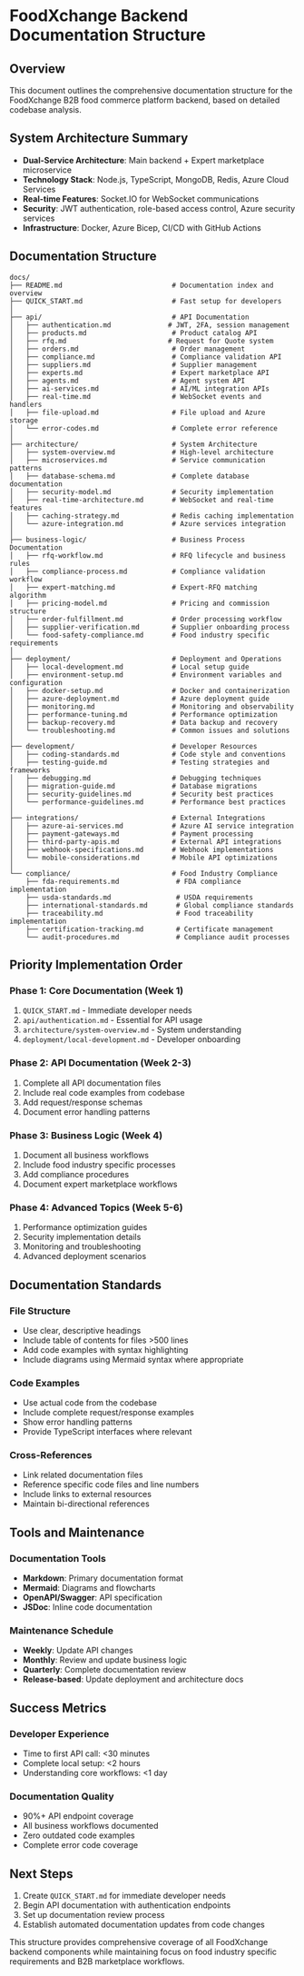 # FoodXchange Backend Documentation Structure

## Overview
This document outlines the comprehensive documentation structure for the FoodXchange B2B food commerce platform backend, based on detailed codebase analysis.

## System Architecture Summary
- **Dual-Service Architecture**: Main backend + Expert marketplace microservice
- **Technology Stack**: Node.js, TypeScript, MongoDB, Redis, Azure Cloud Services
- **Real-time Features**: Socket.IO for WebSocket communications
- **Security**: JWT authentication, role-based access control, Azure security services
- **Infrastructure**: Docker, Azure Bicep, CI/CD with GitHub Actions

## Documentation Structure

```
docs/
├── README.md                           # Documentation index and overview
├── QUICK_START.md                      # Fast setup for developers
│
├── api/                                # API Documentation
│   ├── authentication.md              # JWT, 2FA, session management
│   ├── products.md                     # Product catalog API
│   ├── rfq.md                         # Request for Quote system
│   ├── orders.md                       # Order management
│   ├── compliance.md                   # Compliance validation API
│   ├── suppliers.md                    # Supplier management
│   ├── experts.md                      # Expert marketplace API
│   ├── agents.md                       # Agent system API
│   ├── ai-services.md                  # AI/ML integration APIs
│   ├── real-time.md                    # WebSocket events and handlers
│   ├── file-upload.md                  # File upload and Azure storage
│   └── error-codes.md                  # Complete error reference
│
├── architecture/                       # System Architecture
│   ├── system-overview.md              # High-level architecture
│   ├── microservices.md                # Service communication patterns
│   ├── database-schema.md              # Complete database documentation
│   ├── security-model.md               # Security implementation
│   ├── real-time-architecture.md       # WebSocket and real-time features
│   ├── caching-strategy.md             # Redis caching implementation
│   └── azure-integration.md            # Azure services integration
│
├── business-logic/                     # Business Process Documentation
│   ├── rfq-workflow.md                 # RFQ lifecycle and business rules
│   ├── compliance-process.md           # Compliance validation workflow
│   ├── expert-matching.md              # Expert-RFQ matching algorithm
│   ├── pricing-model.md                # Pricing and commission structure
│   ├── order-fulfillment.md            # Order processing workflow
│   ├── supplier-verification.md        # Supplier onboarding process
│   └── food-safety-compliance.md       # Food industry specific requirements
│
├── deployment/                         # Deployment and Operations
│   ├── local-development.md            # Local setup guide
│   ├── environment-setup.md            # Environment variables and configuration
│   ├── docker-setup.md                 # Docker and containerization
│   ├── azure-deployment.md             # Azure deployment guide
│   ├── monitoring.md                   # Monitoring and observability
│   ├── performance-tuning.md           # Performance optimization
│   ├── backup-recovery.md              # Data backup and recovery
│   └── troubleshooting.md              # Common issues and solutions
│
├── development/                        # Developer Resources
│   ├── coding-standards.md             # Code style and conventions
│   ├── testing-guide.md                # Testing strategies and frameworks
│   ├── debugging.md                    # Debugging techniques
│   ├── migration-guide.md              # Database migrations
│   ├── security-guidelines.md          # Security best practices
│   └── performance-guidelines.md       # Performance best practices
│
├── integrations/                       # External Integrations
│   ├── azure-ai-services.md            # Azure AI service integration
│   ├── payment-gateways.md             # Payment processing
│   ├── third-party-apis.md             # External API integrations
│   ├── webhook-specifications.md       # Webhook implementations
│   └── mobile-considerations.md        # Mobile API optimizations
│
└── compliance/                         # Food Industry Compliance
    ├── fda-requirements.md              # FDA compliance implementation
    ├── usda-standards.md                # USDA requirements
    ├── international-standards.md       # Global compliance standards
    ├── traceability.md                  # Food traceability implementation
    ├── certification-tracking.md        # Certificate management
    └── audit-procedures.md              # Compliance audit processes
```

## Priority Implementation Order

### Phase 1: Core Documentation (Week 1)
1. `QUICK_START.md` - Immediate developer needs
2. `api/authentication.md` - Essential for API usage
3. `architecture/system-overview.md` - System understanding
4. `deployment/local-development.md` - Developer onboarding

### Phase 2: API Documentation (Week 2-3)
1. Complete all API documentation files
2. Include real code examples from codebase
3. Add request/response schemas
4. Document error handling patterns

### Phase 3: Business Logic (Week 4)
1. Document all business workflows
2. Include food industry specific processes
3. Add compliance procedures
4. Document expert marketplace workflows

### Phase 4: Advanced Topics (Week 5-6)
1. Performance optimization guides
2. Security implementation details
3. Monitoring and troubleshooting
4. Advanced deployment scenarios

## Documentation Standards

### File Structure
- Use clear, descriptive headings
- Include table of contents for files >500 lines
- Add code examples with syntax highlighting
- Include diagrams using Mermaid syntax where appropriate

### Code Examples
- Use actual code from the codebase
- Include complete request/response examples
- Show error handling patterns
- Provide TypeScript interfaces where relevant

### Cross-References
- Link related documentation files
- Reference specific code files and line numbers
- Include links to external resources
- Maintain bi-directional references

## Tools and Maintenance

### Documentation Tools
- **Markdown**: Primary documentation format
- **Mermaid**: Diagrams and flowcharts
- **OpenAPI/Swagger**: API specification
- **JSDoc**: Inline code documentation

### Maintenance Schedule
- **Weekly**: Update API changes
- **Monthly**: Review and update business logic
- **Quarterly**: Complete documentation review
- **Release-based**: Update deployment and architecture docs

## Success Metrics

### Developer Experience
- Time to first API call: <30 minutes
- Complete local setup: <2 hours
- Understanding core workflows: <1 day

### Documentation Quality
- 90%+ API endpoint coverage
- All business workflows documented
- Zero outdated code examples
- Complete error code coverage

## Next Steps

1. Create `QUICK_START.md` for immediate developer needs
2. Begin API documentation with authentication endpoints
3. Set up documentation review process
4. Establish automated documentation updates from code changes

This structure provides comprehensive coverage of all FoodXchange backend components while maintaining focus on food industry specific requirements and B2B marketplace workflows.